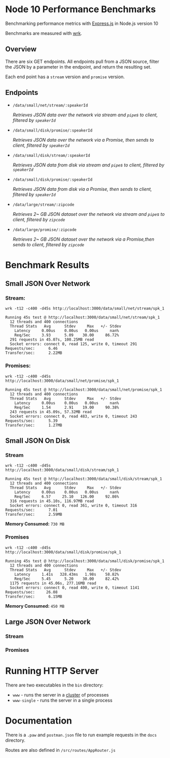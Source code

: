 # Node 10 Performance Benchmarks

Benchmarking performance metrics with [Express.js](https://github.com/expressjs/express) in Node.js version 10

Benchmarks are measured with [wrk](https://github.com/wg/wrk).

## Overview

There are six GET endpoints. All endpoints pull from a JSON source, filter the JSON by a parameter in the endpoint, and return the resulting set.

Each end point has a `stream` version and `promise` version.

## Endpoints

- `/data/small/net/stream/:speakerId`

  _Retrieves JSON data over the network via stream and `pipe`s to client, filtered by `speakerId`_

- `/data/small/disk/promise/:speakerId`

  _Retrieves JSON data over the network via a Promise, then sends to client, filtered by `speakerId`_

- `/data/small/disk/stream/:speakerId`

  _Retrieves JSON data from disk via stream and `pipe`s to client, filtered by `speakerId`_

- `/data/small/disk/promise/:speakerId`

  _Retrieves JSON data from disk via a Promise, then sends to client, filtered by `speakerId`_

- `/data/large/stream/:zipcode`

  _Retrieves 2~ GB JSON dataset over the network via stream and `pipe`s to client, filtered by `zipcode`_

- `/data/large/promise/:zipcode`

  _Retrieves 2~ GB JSON dataset over the network via a Promise,then sends to client, filtered by `zipcode`_

# Benchmark Results

## Small JSON Over Network

### Stream:

`wrk -t12 -c400 -d45s http://localhost:3000/data/small/net/stream/spk_1`

```
Running 45s test @ http://localhost:3000/data/small/net/stream/spk_1
  12 threads and 400 connections
  Thread Stats   Avg      Stdev     Max   +/- Stdev
    Latency     0.00us    0.00us   0.00us     nan%
    Req/Sec     3.93      5.09    30.00     86.72%
  291 requests in 45.07s, 100.25MB read
  Socket errors: connect 0, read 125, write 0, timeout 291
Requests/sec:      6.46
Transfer/sec:      2.22MB
```

### Promises:

`wrk -t12 -c400 -d45s http://localhost:3000/data/small/net/promise/spk_1`

```
Running 45s test @ http://localhost:3000/data/small/net/promise/spk_1
  12 threads and 400 connections
  Thread Stats   Avg      Stdev     Max   +/- Stdev
    Latency     0.00us    0.00us   0.00us     nan%
    Req/Sec     1.54      2.91    19.00     90.38%
  243 requests in 45.09s, 57.32MB read
  Socket errors: connect 0, read 483, write 0, timeout 243
Requests/sec:      5.39
Transfer/sec:      1.27MB
```

## Small JSON On Disk

### Stream

`wrk -t12 -c400 -d45s http://localhost:3000/data/small/disk/stream/spk_1`

```
Running 45s test @ http://localhost:3000/data/small/disk/stream/spk_1
  12 threads and 400 connections
  Thread Stats   Avg      Stdev     Max   +/- Stdev
    Latency     0.00us    0.00us   0.00us     nan%
    Req/Sec     6.57     25.10   126.00     92.86%
  316 requests in 45.10s, 116.97MB read
  Socket errors: connect 0, read 361, write 0, timeout 316
Requests/sec:      7.01
Transfer/sec:      2.59MB
```

**Memory Consumed:** `730 MB`

### Promises

`wrk -t12 -c400 -d45s http://localhost:3000/data/small/disk/promise/spk_1`

```
Running 45s test @ http://localhost:3000/data/small/disk/promise/spk_1
  12 threads and 400 connections
  Thread Stats   Avg      Stdev     Max   +/- Stdev
    Latency     1.41s   328.43ms   1.98s    58.82%
    Req/Sec     5.45      5.20    30.00     82.42%
  1175 requests in 45.06s, 277.16MB read
  Socket errors: connect 0, read 400, write 0, timeout 1141
Requests/sec:     26.08
Transfer/sec:      6.15MB
```

**Memory Consumed:** `450 MB`

## Large JSON Over Network

### Stream

### Promises

# Running HTTP Server

There are two executables in the `bin` directory:

- `www` - runs the server in a [cluster](https://nodejs.org/api/cluster.html#cluster_cluster) of processes
- `www-single` - runs the server in a single process

# Documentation

There is a `.paw` and `postman.json` file to run example requests in the `docs` directory.

Routes are also defined in `/src/routes/AppRouter.js`
